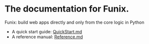 # The documentation for Funix. 

Funix: build web apps directly and only from the core logic in Python

* A quick start guide: [QuickStart.md](QuickStart.md)
* A reference manual: [Reference.md](Reference.md)

